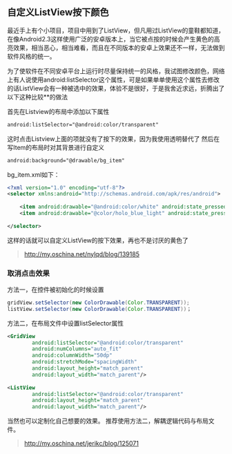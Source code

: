 ## 自定义ListView按下颜色

最近手上有个小项目，项目中用到了ListView，但凡用过ListView的童鞋都知道，在像Android2.3这样使用广泛的安卓版本上，当它被点按的时候会产生黄色的高亮效果，相当恶心，相当难看，而且在不同版本的安卓上效果还不一样，无法做到软件风格的统一。

为了使软件在不同安卓平台上运行时尽量保持统一的风格，我试图修改颜色，网络上有人说使用android:listSelector这个属性，可是如果单单使用这个属性去修改的话ListView会有一种被选中的效果，体验不是很好，于是我舍近求远，折腾出了以下这种比较**的做法

首先在Listview的布局中添加以下属性
```xml
android:listSelector="@android:color/transparent"
```
这时点击Listview上面的项就没有了按下的效果，因为我使用透明替代了
然后在写Item的布局时对其背景进行自定义
```xml
android:background="@drawable/bg_item"
```
bg_item.xml如下：
```xml
<?xml version="1.0" encoding="utf-8"?>
<selector xmlns:android="http://schemas.android.com/apk/res/android">
 
    <item android:drawable="@android:color/white" android:state_pressed="false"/>
    <item android:drawable="@color/holo_blue_light" android:state_pressed="true"/>
 
</selector>
```
这样的话就可以自定义ListView的按下效果，再也不是讨厌的黄色了

> http://my.oschina.net/nylqd/blog/139185

### 取消点击效果
方法一，在控件被初始化的时候设置
```java
gridView.setSelector(new ColorDrawable(Color.TRANSPARENT));
listView.setSelector(new ColorDrawable(Color.TRANSPARENT))；
```
方法二，在布局文件中设置listSelector属性
```xml
<GridView
        android:listSelector="@android:color/transparent"
        android:numColumns="auto_fit"
        android:columnWidth="50dp"
        android:stretchMode="spacingWidth"
        android:layout_height="match_parent"
        android:layout_width="match_parent"/>
 
<ListView
        android:listSelector="@android:color/transparent"
        android:layout_height="match_parent"
        android:layout_width="match_parent"/>
```

当然也可以定制化自己想要的效果。 
推荐使用方法二，解耦逻辑代码与布局文件。

> http://my.oschina.net/jerikc/blog/125071